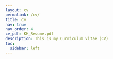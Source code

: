 ```yaml
---
layout: cv
permalink: /cv/
title: cv
nav: true
nav_order: 4
cv_pdf: KH_Resume.pdf
description: This is my Curriculum vitae (CV)
toc:
  sidebar: left
---
```

